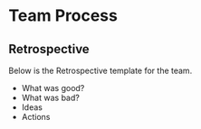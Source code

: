 # Team Process

## Retrospective

Below is the Retrospective template for the team.

- What was good?
- What was bad?
- Ideas
- Actions
